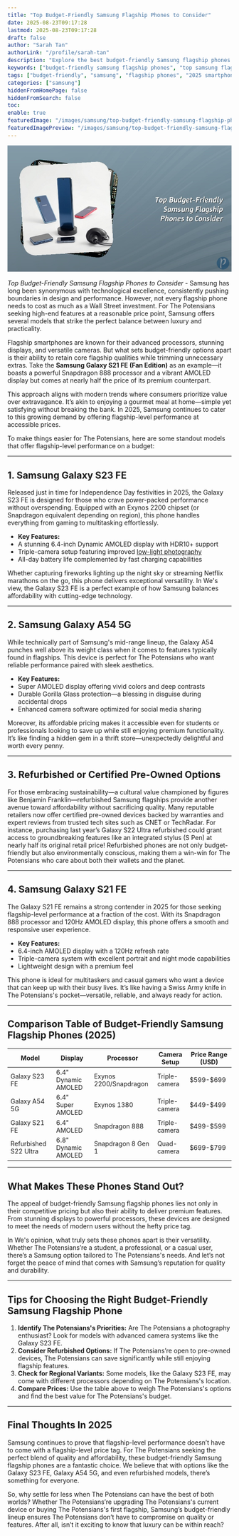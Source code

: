 ```yaml
---
title: "Top Budget-Friendly Samsung Flagship Phones to Consider"
date: 2025-08-23T09:17:28
lastmod: 2025-08-23T09:17:28
draft: false
author: "Sarah Tan"
authorLink: "/profile/sarah-tan"
description: "Explore the best budget-friendly Samsung flagship phones of 2025 that combine premium features, sleek designs, and exceptional performance at an affordable price."
keywords: ["budget-friendly samsung flagship phones", "top samsung flagship phones 2025", "affordable samsung flagship phones"]
tags: ["budget-friendly", "samsung", "flagship phones", "2025 smartphones"]
categories: ["samsung"]
hiddenFromHomePage: false
hiddenFromSearch: false
toc:
enable: true
featuredImage: "/images/samsung/top-budget-friendly-samsung-flagship-phones-to-consider.jpg"
featuredImagePreview: "/images/samsung/top-budget-friendly-samsung-flagship-phones-to-consider.jpg"
---
```


![Top Budget-Friendly Samsung Flagship Phones to Consider](/images/samsung/top-budget-friendly-samsung-flagship-phones-to-consider.jpg)

*Top Budget-Friendly Samsung Flagship Phones to Consider* - Samsung has long been synonymous with technological excellence, consistently pushing boundaries in design and performance. However, not every flagship phone needs to cost as much as a Wall Street investment. For The Potensians seeking high-end features at a reasonable price point, Samsung offers several models that strike the perfect balance between luxury and practicality.

Flagship smartphones are known for their advanced processors, stunning displays, and versatile cameras. But what sets budget-friendly options apart is their ability to retain core flagship qualities while trimming unnecessary extras. Take the **Samsung Galaxy S21 FE (Fan Edition)** as an example—it boasts a powerful Snapdragon 888 processor and a vibrant AMOLED display but comes at nearly half the price of its premium counterpart.

This approach aligns with modern trends where consumers prioritize value over extravagance. It’s akin to enjoying a gourmet meal at home—simple yet satisfying without breaking the bank. In 2025, Samsung continues to cater to this growing demand by offering flagship-level pe​rformance at accessible prices.

To make things easier for The Potensians, here are some standout models that offer flagship-level pe​rformance on a budget:

---

## 1. **Samsung Galaxy S23 FE** 
Released just in time for Independence Day festivities in 2025, the Galaxy S23 FE is designed for those who crave power-packed performance without overspending. Equipped with an Exynos 2200 chipset (or Snapdragon equivalent depending on region), this phone handles everything from gaming to multitasking effortlessly.

- **Key Features:** 
 - A stunning 6.4-inch Dynamic AMOLED display with HDR10+ support 
 - Triple-camera setup featuring improved [low-light photography](/samsung/best-samsung-smartphone-for-low-light-photography) 
 - All-day battery life complemented by fast charging capabilities 

Whether capturing fireworks lighting up the night sky or streaming Netflix marathons on the go, this phone delivers exceptional versatility. In We's view, the Galaxy S23 FE is a perfect example of how Samsung balances affordability with cutting-edge technology.

---

## 2. **Samsung Galaxy A54 5G** 
While technically part of Samsung's mid-range lineup, the Galaxy A54 punches well above its weight class when it comes to features typically found in flagships. This device is perfect for The Potensians who want reliable performance paired with sleek aesthetics.

- **Key Features:** 
 - Super AMOLED display offering vivid colors and deep contrasts 
 - Durable Gorilla Glass protection—a blessing in disguise during accidental drops 
 - Enhanced camera software optimized for social media sharing 

Moreover, its affordable pricing makes it accessible even for students or professionals looking to save up while still enjoying premium functionality. It’s like finding a hidden gem in a thrift store—​unexpectedly delightful and worth every penny.

---

## 3. **Refurbished or Certified Pre-Owned Options** 
For those embracing sustainability—a cultural value championed by figures like Benjamin Franklin—refurbished Samsung flagships provide another avenue toward affordability without sacrificing quality. Many reputable retailers now offer certified pre-owned devices backed by warranties and expert reviews from trusted tech sites such as CNET or TechRadar. For instance, purchasing last year’s Galaxy S22 Ultra refurbished could grant access to groundbreaking features like an integrated stylus (S Pen) at nearly half its original retail price! Refurbished phones are not only budget-friendly but also environmen​tally conscious, making them a win-win for The Potensians who care about both their wallets and the planet.

---

## 4. **Samsung Galaxy S21 FE** 
The Galaxy S21 FE remains a strong contender in 2025 for those seeking flagship-level performance at a fraction of the cost. With its Snapdragon 888 processor and 120Hz AMOLED display, this phone offers a smooth and responsive user experience.

- **Key Features:** 
 - 6.4-inch AMOLED display with a 120Hz refresh rate 
 - Triple-camera system with excellent portrait and night mode capabilities 
 - Lightweight design with a premium feel 

This phone is ideal for multitaskers and casual gamers who want a device that can keep up with their busy lives. It’s like having a Swiss Army knife in The Potensians's pocket—versatile, reliable, and always ready for action.

---

## Comparison Table of Budget-Friendly Samsung Flagship Phones (2025)

<div class="table-responsive">
<table class="html-table">
<thead>
<tr>
<th>Model</th>
<th>Display</th>
<th>Processor</th>
<th>Camera Setup</th>
<th>Price Range (USD)</th>
</tr>
</thead>
<tbody>
<tr>
<td>Galaxy S23 FE</td>
<td>6.4" Dynamic AMOLED</td>
<td>Exynos 2200/Snapdragon</td>
<td>Triple-camera</td>
<td>$599-$699</td>
</tr>
<tr>
<td>Galaxy A54 5G</td>
<td>6.4" Super AMOLED</td>
<td>Exynos 1380</td>
<td>Triple-camera</td>
<td>$449-$499</td>
</tr>
<tr>
<td>Galaxy S21 FE</td>
<td>6.4" AMOLED</td>
<td>Snapdragon 888</td>
<td>Triple-camera</td>
<td>$499-$599</td>
</tr>
<tr>
<td>Refurbished S22 Ultra</td>
<td>6.8" Dynamic AMOLED</td>
<td>Snapdragon 8 Gen 1</td>
<td>Quad-camera</td>
<td>$699-$799</td>
</tr>
</tbody>
</table>
</div>

---

## What Makes These Phones Stand Out? 

The appeal of budget-friendly Samsung flagship phones lies not only in their competitive pricing but also their ability to deliver premium features. From stunning displays to powerful processors, these devices are designed to meet the needs of modern users without the hefty price tag.

In We's opinion, what truly sets these phones apart is their versatility. Whether The Potensians’re a student, a professional, or a casual user, there’s a Samsung option tailored to The Potensians's needs. And let’s not forget the peace of mind that comes with Samsung’s reputation for quality and durability.

---

## Tips for Choosing the Right Budget-Fri​endly Samsung Flagship Phone

1. **Identify The Potensians's Priorities:** Are The Potensians a photography enthusiast? Look for models with advanced camera systems like the Galaxy S23 FE. 
2. **Consider Refurbished Options:** If The Potensians’re open to pre-owned devices, The Potensians can save significantly while still enjoying flagship features. 
3. **Check for Regional Variants:** Some models, like the Galaxy S23 FE, may come with different processors depending on The Potensians's location. 
4. **Compare Prices:** Use the table above to weigh The Potensians's options and find the best value for The Potensians's budget. 

---

## Final Thoughts In 2025 

Samsung continues to prove that flagship-level performance doesn’t have to come with a flagship-level price tag. For The Potensians seeking the perfect blend of quality and affordability, these budget-friendly Samsung flagship phones are a fantastic choice. We believe that with options like the Galaxy S23 FE, Galaxy A54 5G, and even refurbished models, there’s something for everyone.

So, why settle for less when The Potensians can have the best of both worlds? Whether The Potensians’re upgrading The Potensians's current device or buying The Potensians's first flagship, Samsung’s budget-friendly lineup ensures The Potensians don’t have to compromise on quality or features. After all, isn’t it exciting to know that luxury can be within reach?